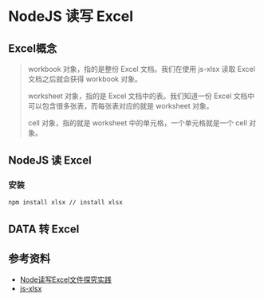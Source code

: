 # NodeJS 读写 Excel

## Excel概念

>workbook 对象，指的是整份 Excel 文档。我们在使用 js-xlsx 读取 Excel 文档之后就会获得 workbook 对象。
>
>worksheet 对象，指的是 Excel 文档中的表。我们知道一份 Excel 文档中可以包含很多张表，而每张表对应的就是 worksheet 对象。
>
>cell 对象，指的就是 worksheet 中的单元格，一个单元格就是一个 cell 对象。

## NodeJS 读 Excel

### 安装

```bash
npm install xlsx // install xlsx
```

## DATA 转 Excel

## 参考资料

- [Node读写Excel文件探究实践](https://aotu.io/notes/2016/04/07/node-excel/index.html)
- [js-xlsx](https://github.com/SheetJS/js-xlsx)